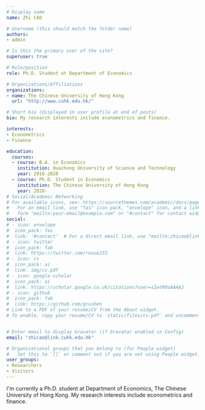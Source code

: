 ```yaml
---
# Display name
name: Zhi CAO

# Username (this should match the folder name)
authors:
- admin

# Is this the primary user of the site?
superuser: true

# Role/position
role: Ph.D. Student at Department of Economics

# Organizations/Affiliations
organizations:
- name: The Chinese University of Hong Kong
  url: "http://www.cuhk.edu.hk/"

# Short bio (displayed in user profile at end of posts)
bio: My research interests include econometrics and finance.

interests:
- Econometrics
- Finance

education:
  courses:
  - course: B.A. in Economics
    institution: Huazhong University of Science and Technology
    year: 2016-2020
  - course: Ph.D. Student in Economics
    institution: The Chinese University of Hong Kong
    year: 2020-
# Social/Academic Networking
# For available icons, see: https://sourcethemes.com/academic/docs/page-builder/#icons
#   For an email link, use "fas" icon pack, "envelope" icon, and a link in the
#   form "mailto:your-email@example.com" or "#contact" for contact widget.
social:
# - icon: envelope
#  icon_pack: fas
#  link: '#contact'  # For a direct email link, use "mailto:zhicao@link.cuhk.edu.hk".
# - icon: twitter
#  icon_pack: fab
#  link: https://twitter.com/rexue233
# - icon: cv
#  icon_pack: ai
#  link: img/cv.pdf
# - icon: google-scholar
#  icon_pack: ai
#  link: https://scholar.google.co.uk/citations?user=sIwtMXoAAAAJ
# - icon: github
#  icon_pack: fab
#  link: https://github.com/gcushen
# Link to a PDF of your resume/CV from the About widget.
# To enable, copy your resume/CV to `static/files/cv.pdf` and uncomment the lines below.


# Enter email to display Gravatar (if Gravatar enabled in Config)
email: "zhicao@link.cuhk.edu.hk"

# Organizational groups that you belong to (for People widget)
#   Set this to `[]` or comment out if you are not using People widget.
user_groups:
- Researchers
- Visitors
---
```


I'm currently a Ph.D. student at Department of Economics, The Chinese University of Hong Kong. My research interests include econometrics and finance.
